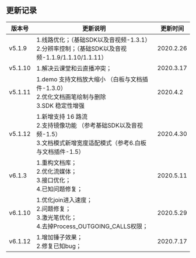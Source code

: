 ## 更新记录


| 版本号 | 更新说明 | 更新时间 |
| --- | --- | --- |
| v5.1.9 | 1.线路优化；（基础SDK以及音视频-1.3.1）<br/>2.分辨率控制；（基础SDK以及音视频-1.1.9/1.1.10/1.1.11） | 2020.2.26 |
| v5.1.10 | 1.解决云课堂和云直播冲突； | 2020.3.17 |
| v5.1.11 | 1.demo 支持文档放大缩小 （白板与文档插件-1.3.0）<br/>2.优化文档画笔绘制与删除 <br/>3.SDK 稳定性增强 | 2020.4.2 |
| v5.1.12 | 1.新增支持 16 路流 <br/>2.支持镜像功能 （参考基础SDK以及音视频-1.5）<br/>3.文档模式新增宽度适配模式（参考6.白板与文档插件-1.5） | 2020.4.30 |
| v6.1.3 | 1.重构文档库；<br/>2.优化流媒体；<br/>3.接口优化；<br/>4.已知问题修复； | 2020.5.11 |
| v6.1.10 | 1.优化join进入速度；<br/>2.问题修复；<br/>3.激光笔优化；<br/>4.去掉Process_OUTGOING_CALLS权限； | 2020.5.29 |
| v6.1.12 | 1.增加锤子效果；<br/>2.修复已知bug； | 2020.7.17 |

